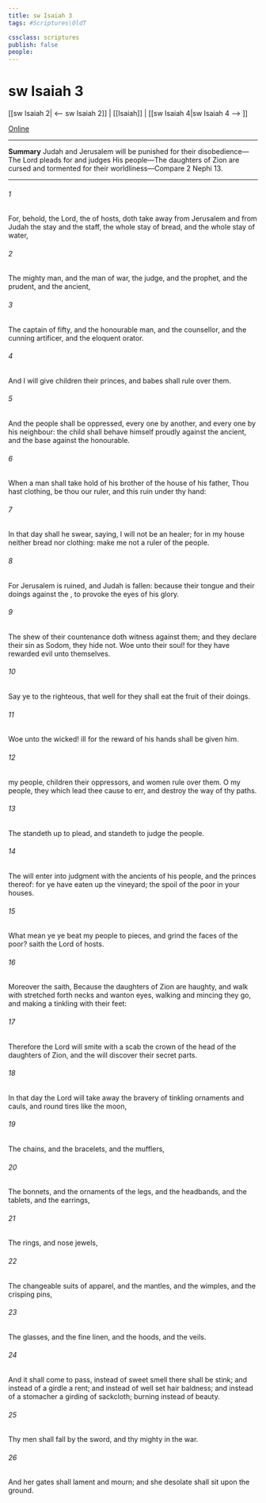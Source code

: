 ```yaml
---
title: sw Isaiah 3
tags: #Scriptures\OldT

cssclass: scriptures
publish: false
people:
---
```


# sw Isaiah 3
[[sw Isaiah 2| <-- sw Isaiah 2]] | [[Isaiah]] | [[sw Isaiah 4|sw Isaiah 4 --> ]]

[Online](https://churchofjesuschrist.org/study/scriptures/ot/isa/3?lang=eng)

---
__Summary__
Judah and Jerusalem will be punished for their disobedience—The Lord pleads for and judges His people—The daughters of Zion are cursed and tormented for their worldliness—Compare 2 Nephi 13.

---
###### 1 
For, behold, the Lord, the  of hosts, doth take away from Jerusalem and from Judah the stay and the staff, the whole stay of bread, and the whole stay of water,

###### 2 
The mighty man, and the man of war, the judge, and the prophet, and the prudent, and the ancient,

###### 3 
The captain of fifty, and the honourable man, and the counsellor, and the cunning artificer, and the eloquent orator.

###### 4 
And I will give children  their princes, and babes shall rule over them.

###### 5 
And the people shall be oppressed, every one by another, and every one by his neighbour: the child shall behave himself proudly against the ancient, and the base against the honourable.

###### 6 
When a man shall take hold of his brother of the house of his father,  Thou hast clothing, be thou our ruler, and  this ruin  under thy hand:

###### 7 
In that day shall he swear, saying, I will not be an healer; for in my house  neither bread nor clothing: make me not a ruler of the people.

###### 8 
For Jerusalem is ruined, and Judah is fallen: because their tongue and their doings  against the , to provoke the eyes of his glory.

###### 9 
The shew of their countenance doth witness against them; and they declare their sin as Sodom, they hide  not. Woe unto their soul! for they have rewarded evil unto themselves.

###### 10 
Say ye to the righteous, that  well  for they shall eat the fruit of their doings.

###### 11 
Woe unto the wicked!  ill  for the reward of his hands shall be given him.

###### 12 
 my people, children  their oppressors, and women rule over them. O my people, they which lead thee cause  to err, and destroy the way of thy paths.

###### 13 
The  standeth up to plead, and standeth to judge the people.

###### 14 
The  will enter into judgment with the ancients of his people, and the princes thereof: for ye have eaten up the vineyard; the spoil of the poor  in your houses.

###### 15 
What mean ye  ye beat my people to pieces, and grind the faces of the poor? saith the Lord  of hosts.

###### 16 
Moreover the  saith, Because the daughters of Zion are haughty, and walk with stretched forth necks and wanton eyes, walking and mincing  they go, and making a tinkling with their feet:

###### 17 
Therefore the Lord will smite with a scab the crown of the head of the daughters of Zion, and the  will discover their secret parts.

###### 18 
In that day the Lord will take away the bravery of  tinkling ornaments  and  cauls, and  round tires like the moon,

###### 19 
The chains, and the bracelets, and the mufflers,

###### 20 
The bonnets, and the ornaments of the legs, and the headbands, and the tablets, and the earrings,

###### 21 
The rings, and nose jewels,

###### 22 
The changeable suits of apparel, and the mantles, and the wimples, and the crisping pins,

###### 23 
The glasses, and the fine linen, and the hoods, and the veils.

###### 24 
And it shall come to pass,  instead of sweet smell there shall be stink; and instead of a girdle a rent; and instead of well set hair baldness; and instead of a stomacher a girding of sackcloth;  burning instead of beauty.

###### 25 
Thy men shall fall by the sword, and thy mighty in the war.

###### 26 
And her gates shall lament and mourn; and she  desolate shall sit upon the ground.

